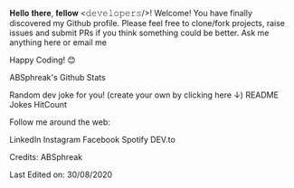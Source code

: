 𝐇𝐞𝐥𝐥𝐨 𝐭𝐡𝐞𝐫𝐞, 𝐟𝐞𝐥𝐥𝐨𝐰 <𝚍𝚎𝚟𝚎𝚕𝚘𝚙𝚎𝚛𝚜/>! 
Welcome!
You have finally discovered my Github profile.
Please feel free to clone/fork projects, raise issues and submit PRs if you think something could be better.
Ask me anything here
or email me

Happy Coding! 😊

ABSphreak's Github Stats

Random dev joke for you! (create your own by clicking here ↓)
README Jokes
HitCount

Follow me around the web:

LinkedIn Instagram Facebook Spotify DEV.to

Credits: ABSphreak

Last Edited on: 30/08/2020
